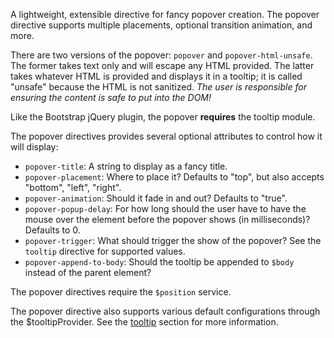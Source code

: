 A lightweight, extensible directive for fancy popover creation. The popover
directive supports multiple placements, optional transition animation, and more.

There are two versions of the popover: `popover` and `popover-html-unsafe`. The
former takes text only and will escape any HTML provided. The latter takes
whatever HTML is provided and displays it in a tooltip; it is called "unsafe"
because the HTML is not sanitized. *The user is responsible for ensuring the
content is safe to put into the DOM!*

Like the Bootstrap jQuery plugin, the popover **requires** the tooltip
module.

The popover directives provides several optional attributes to control how it
will display:

- `popover-title`: A string to display as a fancy title.
- `popover-placement`: Where to place it? Defaults to "top", but also accepts
  "bottom", "left", "right".
- `popover-animation`: Should it fade in and out? Defaults to "true".
- `popover-popup-delay`: For how long should the user have to have the mouse
  over the element before the popover shows (in milliseconds)? Defaults to 0.
- `popover-trigger`: What should trigger the show of the popover? See the
  `tooltip` directive for supported values.
- `popover-append-to-body`: Should the tooltip be appended to `$body` instead of
  the parent element?

The popover directives require the `$position` service.

The popover directive also supports various default configurations through the
$tooltipProvider. See the [tooltip](#tooltip) section for more information.

